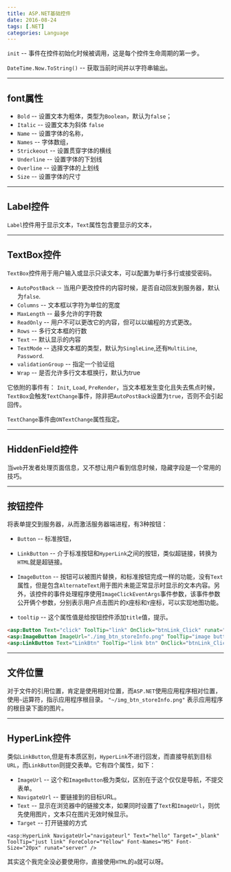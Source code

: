 ```yaml
---
title: ASP.NET基础控件
date: 2016-08-24
tags: [.NET]
categories: Language
---
```


`init` -- 事件在控件初始化时候被调用，这是每个控件生命周期的第一步。

`DateTime.Now.ToString()` -- 获取当前时间并以字符串输出。

---

## font属性

- `Bold` -- 设置文本为粗体，类型为`Boolean`，默认为`false`；
- `Italic` -- 设置文本为斜体 `false`
- `Name` -- 设置字体的名称，
- `Names` -- 字体数组，
- `Strickeout` -- 设置贯穿字体的横线
- `Underline` -- 设置字体的下划线
- `Overline` -- 设置字体的上划线
- `Size` -- 设置字体的尺寸

---

## Label控件

`Label`控件用于显示文本，`Text`属性包含要显示的文本，

---

## TextBox控件

`TextBox`控件用于用户输入或显示只读文本，可以配置为单行多行或接受密码。

- `AutoPostBack` -- 当用户更改控件的内容时候，是否自动回发到服务器，默认为`false`.
- `Columns` -- 文本框以字符为单位的宽度
- `MaxLength` -- 最多允许的字符数
- `ReadOnly` -- 用户不可以更改它的内容，但可以以编程的方式更改。
- `Rows` -- 多行文本框的行数
- `Text` -- 默认显示的内容
- `TextMode` -- 选择文本框的类型，默认为`SingleLine`,还有`MultiLine`, `Password`.
- `validationGroup` -- 指定一个验证组
- `Wrap` -- 是否允许多行文本框换行，默认为true

它依附的事件有： `Init`, `Load`, `PreRender`，当文本框发生变化且失去焦点时候，`TextBox`会触发`TextChange`事件，除非把`AutoPostBack`设置为`true`，否则不会引起回传。

`TextChange`事件由`ONTextChange`属性指定。

---

## HiddenField控件

当`web`开发者处理页面信息，又不想让用户看到信息时候，隐藏字段是一个常用的技巧。

---

## 按钮控件

将表单提交到服务器，从而激活服务器端进程，有3种按钮：
- `Button` -- 标准按钮，
- `LinkButton` -- 介于标准按钮和`HyperLink`之间的按钮，类似超链接，转换为`HTML`就是超链接。
- `ImageButton` -- 按钮可以被图片替换，和标准按钮完成一样的功能，没有`Text`属性，但是包含`AlternateText`用于图片未能正常显示时显示的文本内容。另外，该控件的事件处理程序使用`ImageClickEventArgs`事件参数，该事件参数公开俩个参数，分别表示用户点击图片的`X`座标和`Y`座标，可以实现地图功能。

- `tooltip` -- 这个属性值是给按钮控件添加`title`值，提示。

```aspx
<asp:Button Text="click" ToolTip="link" OnClick="btnLink_Click" runat="server" />
<asp:ImageButton ImageUrl="./img_btn_storeInfo.png" ToolTip="image button" OnClick="imgLink_Click" runat="server" />
<asp:LinkButton Text="LinkBtn" ToolTip="link btn" OnClick="btnLink_Click" runat="server" />
```

---

## 文件位置

对于文件的引用位置，肯定是使用相对位置，而`ASP.NET`使用应用程序相对位置，使用`~`运算符，指示应用程序根目录。
`"~/img_btn_storeInfo.png"` 表示应用程序的根目录下面的图片。

---

## HyperLink控件

类似`LinkButton`,但是有本质区别，`HyperLink`不进行回发，而直接导航到目标`URL`，而`LinkButton`则提交表单。它有四个属性，如下：

- `ImageUrl` -- 这个和`ImageButton`极为类似，区别在于这个仅仅是导航，不提交表单。
- `NavigateUrl` -- 要链接到的目标URL。
- `Text` -- 显示在浏览器中的链接文本，如果同时设置了`Text`和`ImageUrl`，则优先使用图片，文本只在图片无效时候显示。
- `Target` -- 打开链接的方式

`<asp:HyperLink NavigateUrl="navigateurl" Text="hello" Target="_blank" ToolTip="just link" ForeColor="Yellow" Font-Names="MS" Font-Size="20px" runat="server" />`

其实这个我完全没必要使用你，直接使用`HTML`的`a`就可以呀。